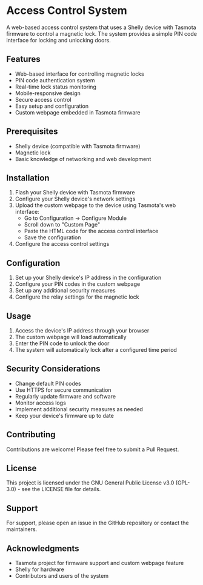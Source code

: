 # Access Control System

A web-based access control system that uses a Shelly device with Tasmota firmware to control a magnetic lock. The system provides a simple PIN code interface for locking and unlocking doors.

## Features

- Web-based interface for controlling magnetic locks
- PIN code authentication system
- Real-time lock status monitoring
- Mobile-responsive design
- Secure access control
- Easy setup and configuration
- Custom webpage embedded in Tasmota firmware

## Prerequisites

- Shelly device (compatible with Tasmota firmware)
- Magnetic lock
- Basic knowledge of networking and web development

## Installation

1. Flash your Shelly device with Tasmota firmware
2. Configure your Shelly device's network settings
3. Upload the custom webpage to the device using Tasmota's web interface:
   - Go to Configuration -> Configure Module
   - Scroll down to "Custom Page"
   - Paste the HTML code for the access control interface
   - Save the configuration
4. Configure the access control settings

## Configuration

1. Set up your Shelly device's IP address in the configuration
2. Configure your PIN codes in the custom webpage
3. Set up any additional security measures
4. Configure the relay settings for the magnetic lock

## Usage

1. Access the device's IP address through your browser
2. The custom webpage will load automatically
3. Enter the PIN code to unlock the door
4. The system will automatically lock after a configured time period

## Security Considerations

- Change default PIN codes
- Use HTTPS for secure communication
- Regularly update firmware and software
- Monitor access logs
- Implement additional security measures as needed
- Keep your device's firmware up to date

## Contributing

Contributions are welcome! Please feel free to submit a Pull Request.

## License

This project is licensed under the GNU General Public License v3.0 (GPL-3.0) - see the LICENSE file for details.

## Support

For support, please open an issue in the GitHub repository or contact the maintainers.

## Acknowledgments

- Tasmota project for firmware support and custom webpage feature
- Shelly for hardware
- Contributors and users of the system 